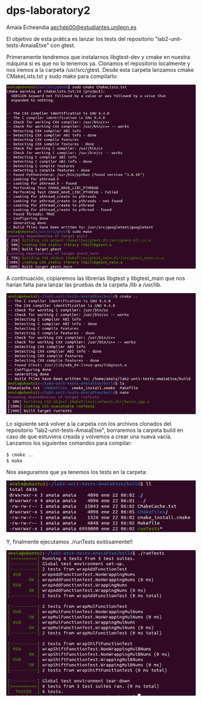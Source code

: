 # dps-laboratory2
Amaia Echeandia
aechep00@estudiantes.unileon.es

El objetivo de esta prática es lanzar los tests del repositorio "lab2-unit-tests-AmaiaEtxe" con gtest.

Primeramente tendremos que instalarnos libgtest-dev y cmake en nuestra máquina si es que no lo tenemos ya.
Clonamos el repositorio localmente y nos iremos a la carpeta /usr/src/gtest. Desde esta carpeta lanzamos cmake CMakeLists.txt y sudo make para compilarlo:

![1](capturas/1.png)

A continuación, copiaremos las librerías libgtest y libgtest_main que nos harían falta para lanzar las pruebas de la carpeta /lib a /usr/lib.

![2](capturas/2.png)

Lo siguiente será volver a la carpeta con los archivos clonados del repositorio "lab2-unit-tests-AmaiaEtxe", borraremos la carpeta build en caso de que estuviera creada y volvemos a crear una nueva vacía. Lanzamos los siguientes comandos para compilar:
```
$ cmake ..
$ make
```
Nos aseguramos que ya tenemos los tests en la carpeta:

![3](capturas/3.png)

Y, finalmente ejecutamos ./runTests exitósamente!!

![4](capturas/4.png)


